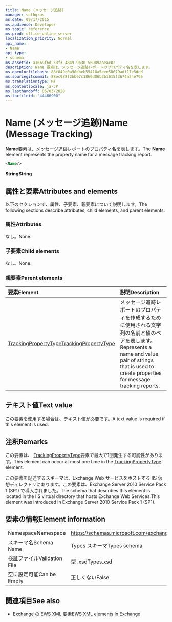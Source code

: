 ```yaml
---
title: Name (メッセージ追跡)
manager: sethgros
ms.date: 09/17/2015
ms.audience: Developer
ms.topic: reference
ms.prod: office-online-server
localization_priority: Normal
api_name:
- Name
api_type:
- schema
ms.assetid: a1669f6d-53f3-4849-9b30-56909aaeac82
description: Name 要素は、メッセージ追跡レポートのプロパティ名を表します。
ms.openlocfilehash: 86f049c0a90dbeb55418a5eee58079adf17e5ded
ms.sourcegitcommit: 88ec988f2bb67c1866d06b361615f3674a24e795
ms.translationtype: MT
ms.contentlocale: ja-JP
ms.lasthandoff: 06/03/2020
ms.locfileid: "44466900"
---
```

# <a name="name-message-tracking"></a><span data-ttu-id="23b15-103">Name (メッセージ追跡)</span><span class="sxs-lookup"><span data-stu-id="23b15-103">Name (Message Tracking)</span></span>

<span data-ttu-id="23b15-104">**Name**要素は、メッセージ追跡レポートのプロパティ名を表します。</span><span class="sxs-lookup"><span data-stu-id="23b15-104">The **Name** element represents the property name for a message tracking report.</span></span> 
  
```xml
<Name/>
```

<span data-ttu-id="23b15-105">**String**</span><span class="sxs-lookup"><span data-stu-id="23b15-105">**String**</span></span>

## <a name="attributes-and-elements"></a><span data-ttu-id="23b15-106">属性と要素</span><span class="sxs-lookup"><span data-stu-id="23b15-106">Attributes and elements</span></span>

<span data-ttu-id="23b15-107">以下のセクションで、属性、子要素、親要素について説明します。</span><span class="sxs-lookup"><span data-stu-id="23b15-107">The following sections describe attributes, child elements, and parent elements.</span></span>
  
### <a name="attributes"></a><span data-ttu-id="23b15-108">属性</span><span class="sxs-lookup"><span data-stu-id="23b15-108">Attributes</span></span>

<span data-ttu-id="23b15-109">なし。</span><span class="sxs-lookup"><span data-stu-id="23b15-109">None.</span></span>
  
### <a name="child-elements"></a><span data-ttu-id="23b15-110">子要素</span><span class="sxs-lookup"><span data-stu-id="23b15-110">Child elements</span></span>

<span data-ttu-id="23b15-111">なし。</span><span class="sxs-lookup"><span data-stu-id="23b15-111">None.</span></span>
  
### <a name="parent-elements"></a><span data-ttu-id="23b15-112">親要素</span><span class="sxs-lookup"><span data-stu-id="23b15-112">Parent elements</span></span>

|<span data-ttu-id="23b15-113">**要素**</span><span class="sxs-lookup"><span data-stu-id="23b15-113">**Element**</span></span>|<span data-ttu-id="23b15-114">**説明**</span><span class="sxs-lookup"><span data-stu-id="23b15-114">**Description**</span></span>|
|:-----|:-----|
|[<span data-ttu-id="23b15-115">TrackingPropertyType</span><span class="sxs-lookup"><span data-stu-id="23b15-115">TrackingPropertyType</span></span>](trackingpropertytype.md) <br/> |<span data-ttu-id="23b15-116">メッセージ追跡レポートのプロパティを作成するために使用される文字列の名前と値のペアを表します。</span><span class="sxs-lookup"><span data-stu-id="23b15-116">Represents a name and value pair of strings that is used to create properties for message tracking reports.</span></span>  <br/> |
   
## <a name="text-value"></a><span data-ttu-id="23b15-117">テキスト値</span><span class="sxs-lookup"><span data-stu-id="23b15-117">Text value</span></span>

<span data-ttu-id="23b15-118">この要素を使用する場合は、テキスト値が必要です。</span><span class="sxs-lookup"><span data-stu-id="23b15-118">A text value is required if this element is used.</span></span>
  
## <a name="remarks"></a><span data-ttu-id="23b15-119">注釈</span><span class="sxs-lookup"><span data-stu-id="23b15-119">Remarks</span></span>

<span data-ttu-id="23b15-120">この要素は、 [TrackingPropertyType](trackingpropertytype.md)要素で最大で1回発生する可能性があります。</span><span class="sxs-lookup"><span data-stu-id="23b15-120">This element can occur at most one time in the [TrackingPropertyType](trackingpropertytype.md) element.</span></span> 
  
<span data-ttu-id="23b15-121">この要素を記述するスキーマは、Exchange Web サービスをホストする IIS 仮想ディレクトリにあります。この要素は、Exchange Server 2010 Service Pack 1 (SP1) で導入されました。</span><span class="sxs-lookup"><span data-stu-id="23b15-121">The schema that describes this element is located in the IIS virtual directory that hosts Exchange Web Services.This element was introduced in Exchange Server 2010 Service Pack 1 (SP1).</span></span>
  
## <a name="element-information"></a><span data-ttu-id="23b15-122">要素の情報</span><span class="sxs-lookup"><span data-stu-id="23b15-122">Element information</span></span>

|||
|:-----|:-----|
|<span data-ttu-id="23b15-123">Namespace</span><span class="sxs-lookup"><span data-stu-id="23b15-123">Namespace</span></span>  <br/> |https://schemas.microsoft.com/exchange/services/2006/types  <br/> |
|<span data-ttu-id="23b15-124">スキーマ名</span><span class="sxs-lookup"><span data-stu-id="23b15-124">Schema Name</span></span>  <br/> |<span data-ttu-id="23b15-125">Types スキーマ</span><span class="sxs-lookup"><span data-stu-id="23b15-125">Types schema</span></span>  <br/> |
|<span data-ttu-id="23b15-126">検証ファイル</span><span class="sxs-lookup"><span data-stu-id="23b15-126">Validation File</span></span>  <br/> |<span data-ttu-id="23b15-127">型 .xsd</span><span class="sxs-lookup"><span data-stu-id="23b15-127">Types.xsd</span></span>  <br/> |
|<span data-ttu-id="23b15-128">空に設定可能</span><span class="sxs-lookup"><span data-stu-id="23b15-128">Can be Empty</span></span>  <br/> |<span data-ttu-id="23b15-129">正しくない</span><span class="sxs-lookup"><span data-stu-id="23b15-129">False</span></span>  <br/> |
   
## <a name="see-also"></a><span data-ttu-id="23b15-130">関連項目</span><span class="sxs-lookup"><span data-stu-id="23b15-130">See also</span></span>

- [<span data-ttu-id="23b15-131">Exchange の EWS XML 要素</span><span class="sxs-lookup"><span data-stu-id="23b15-131">EWS XML elements in Exchange</span></span>](ews-xml-elements-in-exchange.md)


